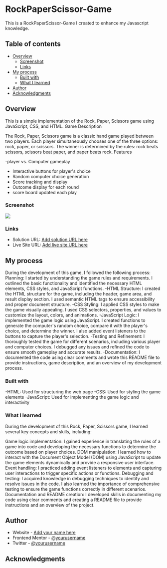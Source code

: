 # RockPaperScissor-Game

This is a RockPaperScissor-Game I created to enhance my Javascript knowledge.

## Table of contents

- [Overview](#overview)
  - [Screenshot](#screenshot)
  - [Links](#links)
- [My process](#my-process)
  - [Built with](#built-with)
  - [What I learned](#what-i-learned)
- [Author](#author)
- [Acknowledgments](#acknowledgments)


## Overview
This is a simple implementation of the Rock, Paper, Scissors game using JavaScript, CSS, and HTML.
Game Description

The Rock, Paper, Scissors game is a classic hand game played between two players. Each player simultaneously chooses one of the three options: rock, paper, or scissors. The winner is determined by the rules: rock beats scissors, scissors beat paper, and paper beats rock.
Features

  -player vs. Computer gameplay
  - Interactive buttons for player's choice
  - Random computer choice generation
  - Score tracking and display
  - Outcome display for each round
  - score board updated each play

### Screenshot

![](./screenshot.jpg)


### Links

- Solution URL: [Add solution URL here](https://your-solution-url.com)
- Live Site URL: [Add live site URL here](https://your-live-site-url.com)

## My process
During the development of this game, I followed the following process:
Planning: I started by understanding the game rules and requirements. I outlined the basic functionality and identified the necessary HTML elements, CSS styles, and JavaScript functions. 
-HTML Structure: I created the HTML structure for the game, including the header, game area, and result display section. I used semantic HTML tags to ensure accessibility and proper document structure.
-CSS Styling: I applied CSS styles to make the game visually appealing. I used CSS selectors, properties, and values to customize the layout, colors, and animations.
-JavaScript Logic: I implemented the game logic using JavaScript. I created functions to generate the computer's random choice, compare it with the player's choice, and determine the winner. I also added event listeners to the buttons to capture the player's selection.
-Testing and Refinement: I thoroughly tested the game for different scenarios, including various player and computer choices. I debugged any issues and refined the code to ensure smooth gameplay and accurate results.
-Documentation: I documented the code using clear comments and wrote this README file to provide instructions, game description, and an overview of my development process.

### Built with


  -HTML: Used for structuring the web page
  -CSS: Used for styling the game elements
  -JavaScript: Used for implementing the game logic and interactivity

### What I learned
During the development of this Rock, Paper, Scissors game, I learned several key concepts and skills, including:

Game logic implementation: I gained experience in translating the rules of a game into code and developing the necessary functions to determine the outcome based on player choices.
    DOM manipulation: I learned how to interact with the Document Object Model (DOM) using JavaScript to update the game elements dynamically and provide a responsive user interface.
    Event handling: I practiced adding event listeners to elements and capturing user interactions to trigger specific actions or functions.
    Debugging and testing: I acquired knowledge in debugging techniques to identify and resolve issues in the code. I also learned the importance of comprehensive testing to ensure the game functions correctly in different scenarios.
    Documentation and README creation: I developed skills in documenting my code using clear comments and creating a README file to provide instructions and an overview of the project.

## Author

- Website - [Add your name here](https://www.your-site.com)
- Frontend Mentor - [@yourusername](https://www.frontendmentor.io/profile/yourusername)
- Twitter - [@yourusername](https://www.twitter.com/yourusername)


## Acknowledgments

